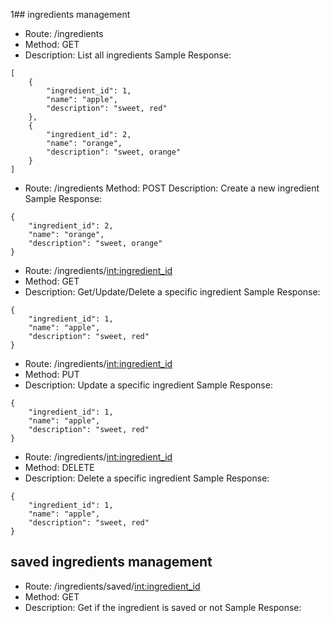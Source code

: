 1## ingredients management
- Route: /ingredients
- Method: GET
- Description: List all ingredients
Sample Response:
```
[
	{
		"ingredient_id": 1,
		"name": "apple",
		"description": "sweet, red"
	},
	{
		"ingredient_id": 2,
		"name": "orange",
		"description": "sweet, orange"
	}
]

```

- Route: /ingredients
Method: POST
Description: Create a new ingredient
Sample Response:
```
{
	"ingredient_id": 2,
	"name": "orange",
	"description": "sweet, orange"
}

```

- Route: /ingredients/<int:ingredient_id>
- Method: GET
- Description: Get/Update/Delete a specific ingredient
Sample Response:
```
{
	"ingredient_id": 1,
	"name": "apple",
	"description": "sweet, red"
}
```

- Route: /ingredients/<int:ingredient_id>
- Method: PUT
- Description: Update a specific ingredient
Sample Response:
```
{
	"ingredient_id": 1,
	"name": "apple",
	"description": "sweet, red"
}
```

- Route: /ingredients/<int:ingredient_id>
- Method: DELETE
- Description: Delete a specific ingredient
Sample Response:
```
{
	"ingredient_id": 1,
	"name": "apple",
	"description": "sweet, red"
}

```

## saved ingredients management
- Route: /ingredients/saved/<int:ingredient_id>
- Method: GET
- Description: Get if the ingredient is saved or not
Sample Response:
```

```
